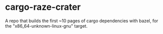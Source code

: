 # cargo-raze-crater

A repo that builds the first ~10 pages of cargo dependencies with bazel, for the "x86_64-unknown-linux-gnu" target.
